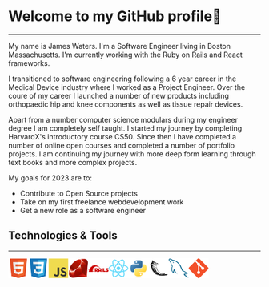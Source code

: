 # Welcome to my GitHub profile👋
--- 
My name is James Waters. I'm a Software Engineer living in Boston Massachusetts. I'm currently working with the Ruby on Rails and React frameworks. 

I transitioned to software engineering following a 6 year career in the Medical Device industry where I worked as a Project Engineer. Over the coure of my career I launched a number of new products including orthopaedic hip and knee components as well as tissue repair devices.

Apart from a number computer science modulars during my engineer degree I am completely self taught. I started my journey by completing HarvardX's introductory course CS50. Since then I have completed a number of online open courses and completed a number of portfolio projects. I am continuing my journey with more deep form learning 
through text books and more complex projects. 

My goals for 2023 are to:
- Contribute to Open Source projects
- Take on my first freelance webdevelopment work
- Get a new role as a software engineer

## Technologies & Tools
---
<img align="left" alt="HTML5" width="40px" src="https://github.com/devicons/devicon/blob/master/icons/html5/html5-original.svg">
<img align="left" alt="CSS3" width="40px" src="https://github.com/devicons/devicon/blob/master/icons/css3/css3-original.svg">
<img align="left" alt="JavaScript" width="40px" src="https://github.com/devicons/devicon/blob/master/icons/javascript/javascript-original.svg">

<img align="left" alt="Ruby" width="40px" src="https://github.com/devicons/devicon/blob/master/icons/ruby/ruby-original.svg">
<img align="left" alt="Rails" width="40px" src="https://github.com/devicons/devicon/blob/master/icons/rails/rails-plain-wordmark.svg">
<img align="left" alt="React" width="40px" src="https://github.com/devicons/devicon/blob/master/icons/react/react-original.svg">

<img align="left" alt="Python" width="40px" src="https://github.com/devicons/devicon/blob/master/icons/python/python-original.svg">
<img align="left" alt="Flask" width="40px" src="https://github.com/devicons/devicon/blob/master/icons/flask/flask-original.svg">


<img align="left" alt="MySQL" width="40px" src="https://github.com/devicons/devicon/blob/master/icons/mysql/mysql-original.svg">
<img align="left" alt="Git" width="40px" src="https://github.com/devicons/devicon/blob/master/icons/git/git-original.svg">


<!---
Waters1993/Waters1993 is a ✨ special ✨ repository because its `README.md` (this file) appears on your GitHub profile.
You can click the Preview link to take a look at your changes.
--->
